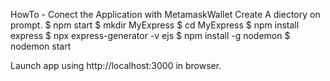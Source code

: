 HowTo - Conect the Application with MetamaskWallet
Create A diectory on prompt.
$ npm start
$ mkdir MyExpress
$ cd MyExpress
$ npm install express 
$ npx express-generator -v ejs
$ npm install -g nodemon 
$ nodemon start  

Launch app using http://localhost:3000 in browser.
